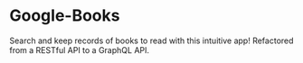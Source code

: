 # Google-Books
Search and keep records of books to read with this intuitive app! Refactored from a RESTful API to a GraphQL API.
